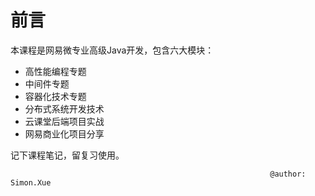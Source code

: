 # 前言

本课程是网易微专业高级Java开发，包含六大模块：

* 高性能编程专题
* 中间件专题
* 容器化技术专题
* 分布式系统开发技术
* 云课堂后端项目实战
* 网易商业化项目分享



记下课程笔记，留复习使用。

                                                              @author: Simon.Xue

